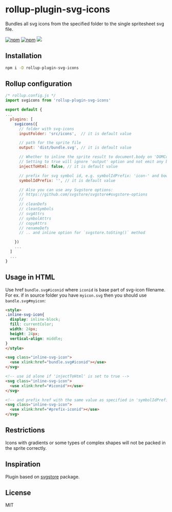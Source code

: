# rollup-plugin-svg-icons

Bundles all svg icons from the specified folder to the single spritesheet svg file.

[![npm](https://img.shields.io/npm/v/rollup-plugin-svg-icons)](https://www.npmjs.com/package/rollup-plugin-svg-icons)   [![npm](https://img.shields.io/npm/dt/rollup-plugin-svg-icons)](https://www.npmjs.com/package/rollup-plugin-svg-icons)    [![](https://github.com/AlexxNB/rollup-plugin-svg-icons/workflows/Publish%20on%20NPM/badge.svg)](https://github.com/AlexxNB/rollup-plugin-svg-icons/actions?workflow=Publish+on+NPM) 

## Installation

```bash
npm i -D rollup-plugin-svg-icons
```

## Rollup configuration

```javascript
/* rollup.config.js */
import svgicons from 'rollup-plugin-svg-icons'

export default {
...
  plugins: [
    svgicons({
      // folder with svg-icons
      inputFolder: 'src/icons',  // it is default value

      // path for the sprite file
      output: 'dist/bundle.svg', // it is default value

      // Whether to inline the sprite result to document.body on 'DOMContentLoaded' (when applicable).
      // Setting to true will ignore 'output' option and not emit any bundle.
      injectToHtml: false, // it is default value

      // prefix for svg symbol id, e.g. symbolIdPrefix: 'icon-' and bower.svg would result in <symbol id="icon-bower">
      symbolIdPrefix: '', // it is default value

      // Also you can use any Svgstore options: 
      // https://github.com/svgstore/svgstore#svgstore-options
      //
      // cleanDefs
      // cleanSymbols
      // svgAttrs
      // symbolAttrs
      // copyAttrs
      // renameDefs
      // .. and inline option for `svgstore.toSting()` method

    })
    ...
  ]
  ...
}
```

## Usage in HTML

Use href `bundle.svg#iconid` where `iconid` is base part of svg-icon filename. For ex. if in source folder you have `myicon.svg` then you should use `bandle.svg#myicon`:

```html
<style>
.inline-svg-icon{
  display: inline-block;
  fill: currentColor;
  width: 24px;
  height: 24px;
  vertical-align: middle;
}
</style>

<svg class="inline-svg-icon">
  <use xlink:href="bundle.svg#iconid"></use>
</svg>

<!-- use id alone if 'injectToHtml' is set to true -->
<svg class="inline-svg-icon">
  <use xlink:href="#iconid"></use>
</svg>

<!-- and prefix href with the same value as specified in 'symbolIdPrefix' option -->
<svg class="inline-svg-icon">
  <use xlink:href="#prefix-iconid"></use>
</svg>
```

## Restrictions

Icons with gradients or some types of complex shapes will not be packed in the sprite correctly.

## Inspiration
Plugin based on [svgstore](https://www.npmjs.com/package/svgstore) package.

## License
MIT
